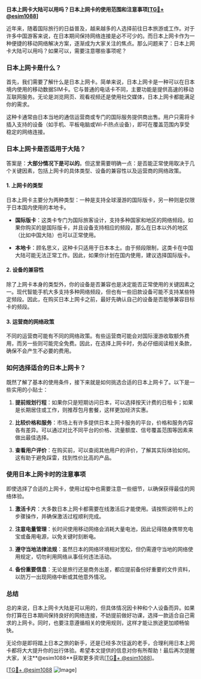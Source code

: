 **日本上网卡大陆可以用吗？日本上网卡的使用范围和注意事项[[TG💪+ @esim1088](https://t.me/s/esim1088)]**

近年来，随着国际旅行的日益普及，越来越多的人选择前往日本旅游或工作。对于许多中国游客来说，在日本期间保持网络连接是必不可少的。而日本上网卡作为一种便捷的移动网络解决方案，逐渐成为大家关注的焦点。那么问题来了：日本上网卡大陆可以用吗？如果可以，需要注意哪些事项呢？

### 日本上网卡是什么？

首先，我们需要了解什么是日本上网卡。简单来说，日本上网卡是一种可以在日本境内使用的移动数据SIM卡。它与普通的电话卡不同，主要功能是提供高速的移动互联网服务。无论是浏览网页、观看视频还是使用社交媒体，日本上网卡都能满足你的需求。

这种卡通常由日本当地的通信运营商或专门的国际服务提供商出售。用户只需将卡插入支持的设备（如手机、平板电脑或Wi-Fi热点设备），即可在覆盖范围内享受稳定的网络连接。

### 日本上网卡是否适用于大陆？

答案是：**大部分情况下是可以的**。但这里需要明确一点：是否能正常使用取决于几个关键因素，包括上网卡的具体类型、设备的兼容性以及运营商的网络政策。

#### 1. 上网卡的类型

日本上网卡主要分为两种类型：一种是支持全球漫游的国际版卡，另一种则是仅限于日本国内使用的本地卡。

- **国际版卡**：这类卡专门为国际旅客设计，支持多种国家和地区的网络频段。如果你购买的是国际版卡，并且设备支持相应的频段，那么在日本以外的地区（比如中国大陆）也可以正常使用。
  
- **本地卡**：顾名思义，这种卡只适用于日本本土。由于频段限制，这类卡在中国大陆可能无法正常工作。因此，如果你计划在国内使用，建议选择国际版卡。

#### 2. 设备的兼容性

除了上网卡本身的类型外，你的设备是否兼容也是决定能否正常使用的关键因素之一。现代智能手机大多支持多种网络频段，但也有一些旧款设备可能不支持某些特定频段。因此，在购买日本上网卡之前，最好先确认自己的设备是否能够兼容目标卡的频段。

#### 3. 运营商的网络政策

不同的运营商可能有不同的网络政策。有些运营商可能会对国际漫游收取额外费用，而另一些则可能完全免费。因此，在选择上网卡时，务必仔细阅读相关条款，确保不会产生不必要的费用。

### 如何选择适合的日本上网卡？

既然了解了基本的使用条件，接下来就是如何挑选合适的日本上网卡了。以下是一些实用的小贴士：

1. **提前规划行程**：如果你只是短期访问日本，可以选择按天计费的日租卡；如果是长期居住或工作，则推荐包月套餐，这样更加经济实惠。
   
2. **比较价格和服务**：市场上有许多提供日本上网卡服务的平台，价格和服务内容各有差异。可以通过对比不同平台的价格、流量额度、信号覆盖范围等因素来做出最佳选择。

3. **查看用户评价**：在购买前，可以查阅其他用户的评价，了解其实际体验如何。这有助于避免踩雷，找到性价比高的产品。

### 使用日本上网卡时的注意事项

即使选择了合适的上网卡，使用过程中也需要注意一些细节，以确保获得最佳的网络体验。

1. **激活卡片**：大多数日本上网卡都需要在线激活后才能使用。请按照说明书上的步骤操作，并确保激活过程顺利完成。

2. **注意电量管理**：长时间使用移动网络会消耗大量电池，因此记得随身携带充电宝或备用电源，以免关键时刻断电。

3. **遵守当地法律法规**：虽然日本的网络环境相对宽松，但仍需遵守当地的网络使用规定，切勿利用网络从事任何违法活动。

4. **备份重要信息**：无论是旅行还是商务出差，都应提前备份好重要的文件资料，以防万一出现网络中断或其他意外情况。

### 总结

总的来说，日本上网卡大陆是可以用的，但具体情况因卡种和个人设备而异。如果你打算在日本期间保持良好的网络连接，不妨提前做好功课，选择一款适合自己需求的上网卡。同时，也要注意遵循相关的使用规则，这样才能让旅途更加顺畅愉快。

无论你是即将踏上日本之旅的新手，还是已经多次往返的老手，合理利用日本上网卡都将大大提升你的出行体验。希望本文提供的信息对你有所帮助！最后再次提醒大家，关注**@esim1088**获取更多资讯[[TG💪+ @esim1088](https://t.me/s/esim1088)]。

[[TG💪+ @esim1088](https://t.me/s/esim1088) ![Image](https://i.postimg.cc/4NQfJmqS/Snipaste-2025-05-13-00-14-12.png)]